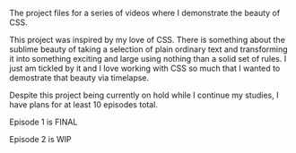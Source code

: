 The project files for a series of videos where I demonstrate the beauty of CSS.

This project was inspired by my love of CSS. There is something about the sublime beauty of taking a selection of plain ordinary text and transforming it into something exciting and large using nothing than a solid set of rules. I just am tickled by it and I love working with CSS so much that I wanted to demostrate that beauty via timelapse.

Despite this project being currently on hold while I continue my studies, I have plans for at least 10 episodes total.

Episode 1 is FINAL

Episode 2 is WIP
